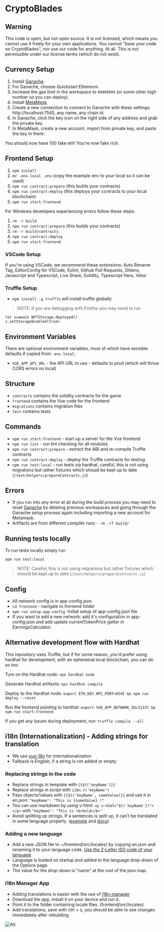 # CryptoBlades

## Warning

This code is open, but not open source. It is not licensed, which means you cannot use it freely for your own applications. You cannot "base your code on CryptoBlades", nor use our code for anything. At all. This is not permissible under our license terms (which do not exist).

## Currency Setup

1. Install [Ganache](https://www.trufflesuite.com/ganache).
1. For Ganache, choose Quickstart Ethereum.
1. Increase the gas limit in the workspace to `99999999` (or some other high number so you can deploy).
1. Install [MetaMask](https://metamask.io/).
1. Create a new connection to connect to Ganache with these settings: http://localhost:7545, any name, any chain id
1. In Ganache, click the key icon on the right side of any address and grab the private key.
1. In MetaMask, create a new account, import from private key, and paste the key in there.

You should now have 100 fake eth! You're now fake rich.

## Frontend Setup

1. `npm install`
1. `mv .env.local .env` (copy the example env to your local so it can be used)
1. `npm run contract:prepare` (this builds your contracts)
1. `npm run contract:deploy` (this deploys your contracts to your local blockchain)
1. `npm run start:frontend`

For Windows developers experiencing errors follow these steps:

1. `rm -r build`
1. `npm run contract:prepare` (this builds your contracts)
1. `rm -r build/contracts`
1. `npm run contract:deploy`
1. `npm run start:frontend`

### VSCode Setup

If you're using VSCode, we recommend these extensions: Auto Rename Tag, EditorConfig for VSCode, Eslint, Github Pull Requests, Gitlens, Javascript and Typescript, Live Share, Solidity, Typescript Hero, Vetur

### Truffle Setup

- `npm install -g truffle` will install truffle globally
> NOTE: if you are debugging with Firefox you may need to run

```
let s=await NFTStorage.deployed()
s.setStorageEnabled(true)
```

## Environment Variables

There are optional environment variables, most of which have sensible defaults if copied from `.env.local`:

- `VUE_APP_API_URL` - the API URL to use - defaults to prod (which will throw CORS errors on local)

## Structure

- `contracts` contains the solidity contracts for the game
- `frontend` contains the Vue code for the frontend
- `migrations` contains migration files
- `test` contains tests

## Commands

- `npm run start:frontend` - start up a server for the Vue frontend
- `npm run lint` - run lint checking for all modules
- `npm run contract:prepare` - extract the ABI and re-compile Truffle contracts
- `npm run contract:deploy` - deploy the Truffle contracts for testing
- `npm run test:local` - run tests via hardhat, careful, this is not using migrations but rather fixtures which should be kept up to date (`/test/helpers/prepareContracts.js`)

## Errors

- If you run into any error at all during the build process you may need to reset [Ganache](https://www.trufflesuite.com/ganache) by deleting previous workspaces and going through the Ganache setup process again including importing a new account for Metamask.
- Artifacts are from different compiler runs `- rm -rf build/`

## Running tests locally

To run tests locally simply run

`npm run test:local`

> NOTE: Careful, this is not using migrations but rather fixtures which should be kept up to date (`/test/helpers/prepareContracts.js`)

## Config

- All network config is in app-config.json
- `cd frontend` - navigate to frontend folder
- `npm run setup-app-config` -Initial setup of app-config.json file
- If you want to add a new network: add it's configuration in app-config.json and add update currentTokenPrice getter in EarningsCalculator.

## Alternative development flow with Hardhat

This repository uses Truffle, but if for some reason, you'd prefer using hardhat for development, with an ephemeral local blockchain, you can do so too:

Turn on the Hardhat node:
`npx hardhat node`

Generate Hardhat artifacts:
`npx hardhat compile`

Deploy to the Hardhat node:
`export ETH_DEV_RPC_PORT=8545 && npm run deploy --reset`

Run the frontend pointing to hardhat:
`export VUE_APP_NETWORK_ID=31337 && npm run start:frontend`

If you get any issues during deployment, run:
`truffle compile --all`

## i18n (Internationalization) - Adding strings for translation

- We use [vue-18n](https://kazupon.github.io/vue-i18n/) for internationalization
- Fallback is English, if a string is not added or empty

### Replacing strings in the code

- Replace strings in template with `{{$t('keyName')}}`
- Replace strings in script with `i18n.t('keyName')`
- Pass objects/values with `{{$t('keyName', someValue)}}` and use it in en.json:
  `"keyName": "This is {someValue} !"`
- You can use markdown by using v-html:
  `<p v-html="$t('keyName'})"></p>` with `"keyName": "This is <b>bold</b>"`
- Avoid splitting up strings. If a sentences is split up, it can't be translated in some language properly. ([example](https://github.com/CryptoBlades/cryptoblades/blob/57eb5224f2a2149ccb9f3e5f52bb54eb700dbe53/frontend/src/views/Plaza.vue#L22-L24) and [docu](https://kazupon.github.io/vue-i18n/guide/interpolation.html#basic-usage))

### Adding a new language

- Add a new JSON file to ~/frontend/src/locales/ by copying en.json and renaming it to your language code.
  [Use the 2-Letter ISO code of your language](https://en.wikipedia.org/wiki/List_of_ISO_639-1_codes)
- Language is loaded on startup and added to the language drop-down of the Options page.
- The value for the drop-down is "name" at the root of the json map.


### i18n Manager App

- Adding translations is easier with the use of [i18n-manager](https://www.electronjs.org/apps/i18n-manager)
- Download the app, install it on your device and run it.
- Point it to the folder containing locale files. (frontend/src/locales)
- Add translations, save with ctrl + s, you should be able to see changes immediately after rebuilding

![Alt](https://repobeats.axiom.co/api/embed/7c81697202444d7c5da2bce53af27d4f15e04676.svg "Repobeats analytics image")
